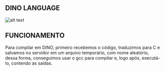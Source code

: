 ## DINO LANGUAGE ##
![alt text](http:localhost:8090/dino_logo.png "Logo Title Text 1")
## FUNCIONAMENTO ##
Para compilar em DINO, primeiro recebemos o código, traduzimos para C e salvamos no servidor em um arquivo temporário, com nome aleatório, dessa forma, conseguimos usar o gcc para compilar e, logo após, executá-lo, contendo as saídas.